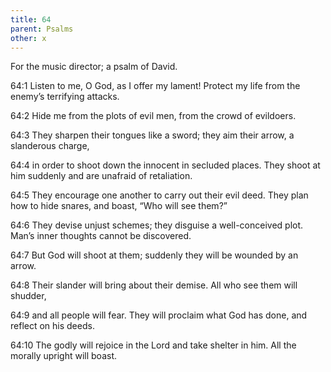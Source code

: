 ```yaml
---
title: 64
parent: Psalms
other: x
---
```



For the music director; a psalm of David.


<a name="64:1">64:1</a> Listen to me, O God, as I offer my lament!
Protect my life from the enemy’s terrifying attacks.

<a name="64:2">64:2</a> Hide me from the plots of evil men,
from the crowd of evildoers.

<a name="64:3">64:3</a> They sharpen their tongues like a sword;
they aim their arrow, a slanderous charge,

<a name="64:4">64:4</a> in order to shoot down the innocent in secluded places.
They shoot at him suddenly and are unafraid of retaliation.

<a name="64:5">64:5</a> They encourage one another to carry out their evil deed.
They plan how to hide snares,
and boast, “Who will see them?”

<a name="64:6">64:6</a> They devise unjust schemes;
they disguise a well-conceived plot.
Man’s inner thoughts cannot be discovered.

<a name="64:7">64:7</a> But God will shoot at them;
suddenly they will be wounded by an arrow.

<a name="64:8">64:8</a> Their slander will bring about their demise.
All who see them will shudder,

<a name="64:9">64:9</a> and all people will fear.
They will proclaim what God has done,
and reflect on his deeds.

<a name="64:10">64:10</a> The godly will rejoice in the Lord
and take shelter in him.
All the morally upright will boast.